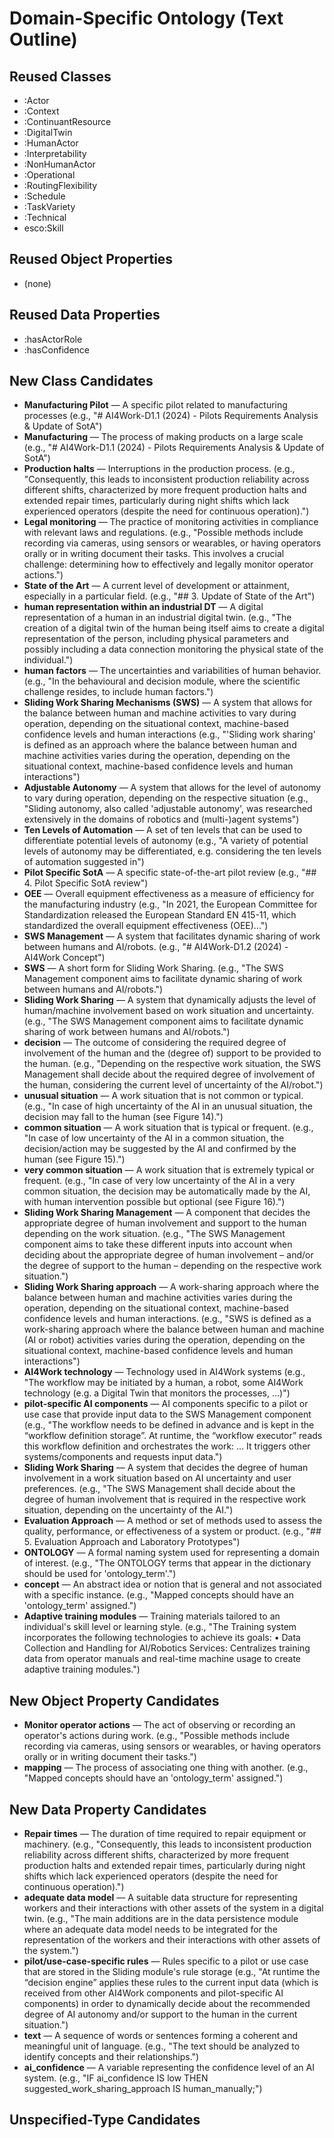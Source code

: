 # Domain-Specific Ontology (Text Outline)

## Reused Classes
- :Actor
- :Context
- :ContinuantResource
- :DigitalTwin
- :HumanActor
- :Interpretability
- :NonHumanActor
- :Operational
- :RoutingFlexibility
- :Schedule
- :TaskVariety
- :Technical
- esco:Skill

## Reused Object Properties
- (none)

## Reused Data Properties
- :hasActorRole
- :hasConfidence

## New Class Candidates
- **Manufacturing Pilot** — A specific pilot related to manufacturing processes  (e.g., "# AI4Work-D1.1 (2024) - Pilots Requirements Analysis & Update of SotA")
- **Manufacturing** — The process of making products on a large scale  (e.g., "# AI4Work-D1.1 (2024) - Pilots Requirements Analysis & Update of SotA")
- **Production halts** — Interruptions in the production process.  (e.g., "Consequently, this leads to inconsistent production reliability across different shifts, characterized by more frequent production halts and extended repair times, particularly during night shifts which lack experienced operators (despite the need for continuous operation).")
- **Legal monitoring** — The practice of monitoring activities in compliance with relevant laws and regulations.  (e.g., "Possible methods include recording via cameras, using sensors or wearables, or having operators orally or in writing document their tasks. This involves a crucial challenge: determining how to effectively and legally monitor operator actions.")
- **State of the Art** — A current level of development or attainment, especially in a particular field.  (e.g., "## 3. Update of State of the Art")
- **human representation within an industrial DT** — A digital representation of a human in an industrial digital twin.  (e.g., "The creation of a digital twin of the human being itself aims to create a digital representation of the person, including physical parameters and possibly including a data connection monitoring the physical state of the individual.")
- **human factors** — The uncertainties and variabilities of human behavior.  (e.g., "In the behavioural and decision module, where the scientific challenge resides, to include human factors.")
- **Sliding Work Sharing Mechanisms (SWS)** — A system that allows for the balance between human and machine activities to vary during operation, depending on the situational context, machine-based confidence levels and human interactions  (e.g., "'Sliding work sharing' is defined as an approach where the balance between human and machine activities varies during the operation, depending on the situational context, machine-based confidence levels and human interactions")
- **Adjustable Autonomy** — A system that allows for the level of autonomy to vary during operation, depending on the respective situation  (e.g., "Sliding autonomy, also called 'adjustable autonomy', was researched extensively in the domains of robotics and (multi-)agent systems")
- **Ten Levels of Automation** — A set of ten levels that can be used to differentiate potential levels of autonomy  (e.g., "A variety of potential levels of autonomy may be differentiated, e.g. considering the ten levels of automation suggested in")
- **Pilot Specific SotA** — A specific state-of-the-art pilot review  (e.g., "## 4. Pilot Specific SotA review")
- **OEE** — Overall equipment effectiveness as a measure of efficiency for the manufacturing industry  (e.g., "In 2021, the European Committee for Standardization released the European Standard EN 415-11, which standardized the overall equipment effectiveness (OEE)...")
- **SWS Management** — A system that facilitates dynamic sharing of work between humans and AI/robots.  (e.g., "# AI4Work-D1.2 (2024) - AI4Work Concept")
- **SWS** — A short form for Sliding Work Sharing.  (e.g., "The SWS Management component aims to facilitate dynamic sharing of work between humans and AI/robots.")
- **Sliding Work Sharing** — A system that dynamically adjusts the level of human/machine involvement based on work situation and uncertainty.  (e.g., "The SWS Management component aims to facilitate dynamic sharing of work between humans and AI/robots.")
- **decision** — The outcome of considering the required degree of involvement of the human and the (degree of) support to be provided to the human.  (e.g., "Depending on the respective work situation, the SWS Management shall decide about the required degree of involvement of the human, considering the current level of uncertainty of the AI/robot.")
- **unusual situation** — A work situation that is not common or typical.  (e.g., "In case of high uncertainty of the AI in an unusual situation, the decision may fall to the human (see Figure 14).")
- **common situation** — A work situation that is typical or frequent.  (e.g., "In case of low uncertainty of the AI in a common situation, the decision/action may be suggested by the AI and confirmed by the human (see Figure 15).")
- **very common situation** — A work situation that is extremely typical or frequent.  (e.g., "In case of very low uncertainty of the AI in a very common situation, the decision may be automatically made by the AI, with human intervention possible but optional (see Figure 16).")
- **Sliding Work Sharing Management** — A component that decides the appropriate degree of human involvement and support to the human depending on the work situation.  (e.g., "The SWS Management component aims to take these different inputs into account when deciding about the appropriate degree of human involvement – and/or the degree of support to the human – depending on the respective work situation.")
- **Sliding Work Sharing approach** — A work-sharing approach where the balance between human and machine activities varies during the operation, depending on the situational context, machine-based confidence levels and human interactions.  (e.g., "SWS is defined as a work-sharing approach where the balance between human and machine (AI or robot) activities varies during the operation, depending on the situational context, machine-based confidence levels and human interactions")
- **AI4Work technology** — Technology used in AI4Work systems  (e.g., "The workflow may be initiated by a human, a robot, some AI4Work technology (e.g. a Digital Twin that monitors the processes, ...)")
- **pilot-specific AI components** — AI components specific to a pilot or use case that provide input data to the SWS Management component  (e.g., "The workflow needs to be defined in advance and is kept in the “workflow definition storage”. At runtime, the “workflow executor” reads this workflow definition and orchestrates the work: ... It triggers other systems/components and requests input data.")
- **Sliding Work Sharing** — A system that decides the degree of human involvement in a work situation based on AI uncertainty and user preferences.  (e.g., "The SWS Management shall decide about the degree of human involvement that is required in the respective work situation, depending on the uncertainty of the AI.")
- **Evaluation Approach** — A method or set of methods used to assess the quality, performance, or effectiveness of a system or product.  (e.g., "## 5. Evaluation Approach and Laboratory Prototypes")
- **ONTOLOGY** — A formal naming system used for representing a domain of interest.  (e.g., "The ONTOLOGY terms that appear in the dictionary should be used for 'ontology_term'.")
- **concept** — An abstract idea or notion that is general and not associated with a specific instance.  (e.g., "Mapped concepts should have an 'ontology_term' assigned.")
- **Adaptive training modules** — Training materials tailored to an individual's skill level or learning style.  (e.g., "The Training system incorporates the following technologies to achieve its goals: • Data Collection and Handling for AI/Robotics Services: Centralizes training data from operator manuals and real-time machine usage to create adaptive training modules.")

## New Object Property Candidates
- **Monitor operator actions** — The act of observing or recording an operator's actions during work.  (e.g., "Possible methods include recording via cameras, using sensors or wearables, or having operators orally or in writing document their tasks.")
- **mapping** — The process of associating one thing with another.  (e.g., "Mapped concepts should have an 'ontology_term' assigned.")

## New Data Property Candidates
- **Repair times** — The duration of time required to repair equipment or machinery.  (e.g., "Consequently, this leads to inconsistent production reliability across different shifts, characterized by more frequent production halts and extended repair times, particularly during night shifts which lack experienced operators (despite the need for continuous operation).")
- **adequate data model** — A suitable data structure for representing workers and their interactions with other assets of the system in a digital twin.  (e.g., "The main additions are in the data persistence module where an adequate data model needs to be integrated for the representation of the workers and their interactions with other assets of the system.")
- **pilot/use-case-specific rules** — Rules specific to a pilot or use case that are stored in the Sliding module's rule storage  (e.g., "At runtime the “decision engine” applies these rules to the current input data (which is received from other AI4Work components and pilot-specific AI components) in order to dynamically decide about the recommended degree of AI autonomy and/or support to the human in the current situation.")
- **text** — A sequence of words or sentences forming a coherent and meaningful unit of language.  (e.g., "The text should be analyzed to identify concepts and their relationships.")
- **ai_confidence** — A variable representing the confidence level of an AI system.  (e.g., "IF ai_confidence IS low THEN suggested_work_sharing_approach IS human_manually;")

## Unspecified-Type Candidates